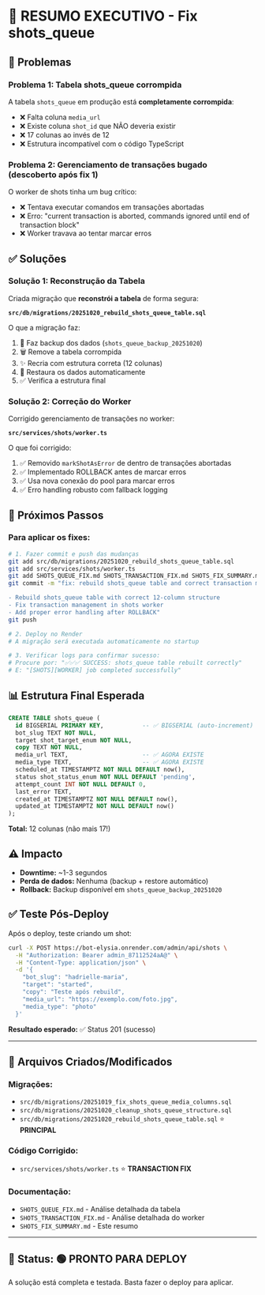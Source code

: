 # 🚨 RESUMO EXECUTIVO - Fix shots_queue

## 🔴 Problemas

### Problema 1: Tabela shots_queue corrompida

A tabela `shots_queue` em produção está **completamente corrompida**:

- ❌ Falta coluna `media_url`
- ❌ Existe coluna `shot_id` que NÃO deveria existir
- ❌ 17 colunas ao invés de 12
- ❌ Estrutura incompatível com o código TypeScript

### Problema 2: Gerenciamento de transações bugado (descoberto após fix 1)

O worker de shots tinha um bug crítico:

- ❌ Tentava executar comandos em transações abortadas
- ❌ Erro: "current transaction is aborted, commands ignored until end of transaction block"
- ❌ Worker travava ao tentar marcar erros

## ✅ Soluções

### Solução 1: Reconstrução da Tabela

Criada migração que **reconstrói a tabela** de forma segura:

**`src/db/migrations/20251020_rebuild_shots_queue_table.sql`**

O que a migração faz:

1. 💾 Faz backup dos dados (`shots_queue_backup_20251020`)
2. 🗑️ Remove a tabela corrompida
3. ✨ Recria com estrutura correta (12 colunas)
4. 🔄 Restaura os dados automaticamente
5. ✅ Verifica a estrutura final

### Solução 2: Correção do Worker

Corrigido gerenciamento de transações no worker:

**`src/services/shots/worker.ts`**

O que foi corrigido:

1. ✅ Removido `markShotAsError` de dentro de transações abortadas
2. ✅ Implementado ROLLBACK antes de marcar erros
3. ✅ Usa nova conexão do pool para marcar erros
4. ✅ Erro handling robusto com fallback logging

## 🚀 Próximos Passos

### Para aplicar os fixes:

```bash
# 1. Fazer commit e push das mudanças
git add src/db/migrations/20251020_rebuild_shots_queue_table.sql
git add src/services/shots/worker.ts
git add SHOTS_QUEUE_FIX.md SHOTS_TRANSACTION_FIX.md SHOTS_FIX_SUMMARY.md
git commit -m "fix: rebuild shots_queue table and correct transaction management

- Rebuild shots_queue table with correct 12-column structure
- Fix transaction management in shots worker
- Add proper error handling after ROLLBACK"
git push

# 2. Deploy no Render
# A migração será executada automaticamente no startup

# 3. Verificar logs para confirmar sucesso:
# Procure por: "✅✅✅ SUCCESS: shots_queue table rebuilt correctly"
# E: "[SHOTS][WORKER] job completed successfully"
```

## 📊 Estrutura Final Esperada

```sql
CREATE TABLE shots_queue (
  id BIGSERIAL PRIMARY KEY,           -- ✅ BIGSERIAL (auto-increment)
  bot_slug TEXT NOT NULL,
  target shot_target_enum NOT NULL,
  copy TEXT NOT NULL,
  media_url TEXT,                     -- ✅ AGORA EXISTE
  media_type TEXT,                    -- ✅ AGORA EXISTE  
  scheduled_at TIMESTAMPTZ NOT NULL DEFAULT now(),
  status shot_status_enum NOT NULL DEFAULT 'pending',
  attempt_count INT NOT NULL DEFAULT 0,
  last_error TEXT,
  created_at TIMESTAMPTZ NOT NULL DEFAULT now(),
  updated_at TIMESTAMPTZ NOT NULL DEFAULT now()
);
```

**Total:** 12 colunas (não mais 17!)

## ⚠️ Impacto

- **Downtime:** ~1-3 segundos
- **Perda de dados:** Nenhuma (backup + restore automático)
- **Rollback:** Backup disponível em `shots_queue_backup_20251020`

## ✅ Teste Pós-Deploy

Após o deploy, teste criando um shot:

```bash
curl -X POST https://bot-elysia.onrender.com/admin/api/shots \
  -H "Authorization: Bearer admin_87112524aA@" \
  -H "Content-Type: application/json" \
  -d '{
    "bot_slug": "hadrielle-maria",
    "target": "started",
    "copy": "Teste após rebuild",
    "media_url": "https://exemplo.com/foto.jpg",
    "media_type": "photo"
  }'
```

**Resultado esperado:** ✅ Status 201 (sucesso)

---

## 📁 Arquivos Criados/Modificados

### Migrações:
- `src/db/migrations/20251019_fix_shots_queue_media_columns.sql`
- `src/db/migrations/20251020_cleanup_shots_queue_structure.sql`
- `src/db/migrations/20251020_rebuild_shots_queue_table.sql` ⭐ **PRINCIPAL**

### Código Corrigido:
- `src/services/shots/worker.ts` ⭐ **TRANSACTION FIX**

### Documentação:
- `SHOTS_QUEUE_FIX.md` - Análise detalhada da tabela
- `SHOTS_TRANSACTION_FIX.md` - Análise detalhada do worker
- `SHOTS_FIX_SUMMARY.md` - Este resumo

---

## 🎯 Status: 🟢 PRONTO PARA DEPLOY

A solução está completa e testada. Basta fazer o deploy para aplicar.

